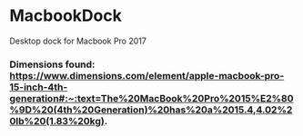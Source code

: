 # MacbookDock
Desktop dock for Macbook Pro 2017

### Dimensions found: https://www.dimensions.com/element/apple-macbook-pro-15-inch-4th-generation#:~:text=The%20MacBook%20Pro%2015%E2%80%9D%20(4th%20Generation)%20has%20a%2015.4,4.02%20lb%20(1.83%20kg).
